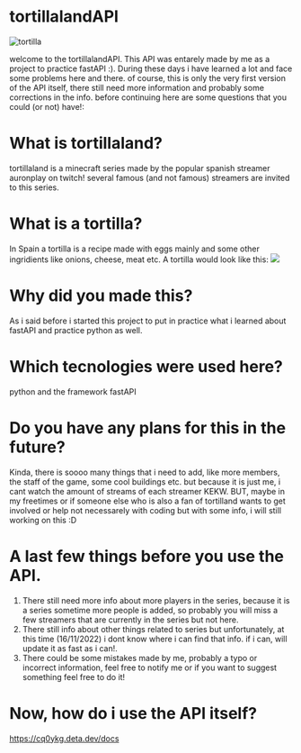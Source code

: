 # tortillalandAPI
![tortilla](https://as01.epimg.net/meristation/imagenes/2022/07/12/noticias/1657631604_317137_1657631684_noticia_normal.jpg "tortilla")

welcome to the tortillalandAPI. This API was entarely made by me as a project to practice fastAPI :). During these days i have learned a lot and face some problems here and there. of course, this is only the very first version of the API itself, there still need more information and probably some corrections in the info. before continuing here are some questions that you could (or not) have!:
# What is  tortillaland?
tortillaland is a minecraft series made by the popular spanish streamer auronplay on twitch! several famous (and not famous) streamers are invited to this series.
# What is a tortilla?
In Spain a tortilla is a recipe made with eggs mainly and some other ingridients like onions, cheese, meat etc. A tortilla would look like this: 
![](https://www.recetasderechupete.com/wp-content/uploads/2020/11/Tortilla-de-patatas-4-768x530.jpg)
# Why did you made this? 
As i said before i started this project to put in practice what i learned about fastAPI and practice python as well.
# Which tecnologies were used here?
python and the framework fastAPI
# Do you have any plans for this in the future?
Kinda, there is soooo many things that i need to add, like more members, the staff of the game, some cool buildings etc. but because it is just me, i cant watch the amount of streams of each streamer KEKW.
BUT, maybe in my freetimes or if someone else who is also a fan of tortilland wants to get involved or help not necessarely with coding but with some info, i will still working on this :D

# A last few things before you use the API.
1. There still need more info about more players in the series, because it is a series  sometime more people is added, so probably you will miss a few streamers that are currently in the series but not here.
2. There still info about other things related to series but unfortunately, at this time (16/11/2022) i dont know where i can find that info. if i can, will update it as fast as i can!.
3. There could be some mistakes made by me, probably a typo or incorrect information, feel free to notify me or if you want to suggest something feel free to do it!

# Now, how do i use the API itself?
https://cq0ykg.deta.dev/docs

